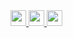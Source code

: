 <div >
  <a href="https://gsbs.uth.edu/directory/profile?id=085f6dae-2fc0-4037-a193-463f744060d9"> <img src="https://img.shields.io/badge/My-School Page-success" height="25px">
  <a href="https://scholar.google.com/citations?user=e43RBhgAAAAJ&hl=en&oi=ao"><img src="https://img.shields.io/badge/Google Scholar-4385FE.svg?&style=plastic&logo=google-scholar&logoColor=white" height="25px"> </a>
  <a href="https://www.linkedin.com/in/zhichao-xu-0b2898176/"><img src="https://img.shields.io/badge/Linkedin-006CAC.svg?&style=plastic&logo=linkedin&logoColor=white" height="25px" > </a>
</div>
